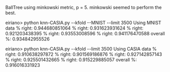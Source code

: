 BallTree using minkowski metric, p = 5. minkowski seemed to perform the best.

eiriano> python knn-CASIA.py --kfold  --MNIST --limit 3500
    Using MNIST data
    % right:  0.944680851064
    % right:  0.931623931624
    % right:  0.921203438395
    % right:  0.93553008596
    % right:  0.941176470588
overall %:  0.934842955526

eiriano> python knn-CASIA.py --kfold  --limit 3500
    Using CASIA data
    % right:  0.910638297872
    % right:  0.901569186876
    % right:  0.927142857143
    % right:  0.925501432665
    % right:  0.915229885057
overall %:  0.916016331923

